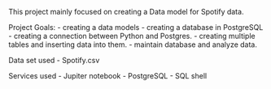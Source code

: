 This project mainly focused on creating a Data model for Spotify data.

Project Goals:   - creating a data models
                 - creating a database in PostgreSQL
                 - creating a connection between Python and Postgres.
                 - creating multiple tables and inserting data into them.
                 - maintain database and analyze data.

                
Data set used    - Spotify.csv

Services used    - Jupiter notebook
                 - PostgreSQL
                 - SQL shell
                




